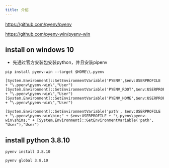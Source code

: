 ```yaml
---
title: 介绍
---
```


<https://github.com/pyenv/pyenv>

<https://github.com/pyenv-win/pyenv-win>

## install on windows 10

- 先通过官方安装包安装python，并且安装pipenv

```
pip install pyenv-win --target $HOME\\.pyenv

[System.Environment]::SetEnvironmentVariable('PYENV',$env:USERPROFILE + "\.pyenv\pyenv-win\","User")
[System.Environment]::SetEnvironmentVariable('PYENV_ROOT',$env:USERPROFILE + "\.pyenv\pyenv-win\","User")
[System.Environment]::SetEnvironmentVariable('PYENV_HOME',$env:USERPROFILE + "\.pyenv\pyenv-win\","User")

[System.Environment]::SetEnvironmentVariable('path', $env:USERPROFILE + "\.pyenv\pyenv-win\bin;" + $env:USERPROFILE + "\.pyenv\pyenv-win\shims;" + [System.Environment]::GetEnvironmentVariable('path', "User"),"User")
```

## install python 3.8.10

```
pyenv install 3.8.10

pyenv global 3.8.10
```
